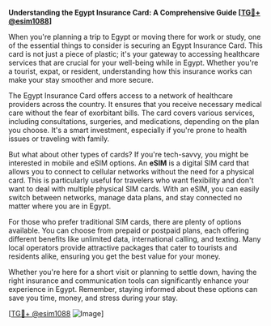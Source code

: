 **Understanding the Egypt Insurance Card: A Comprehensive Guide [[TG💪+ @esim1088](https://t.me/s/esim1088)]**

When you're planning a trip to Egypt or moving there for work or study, one of the essential things to consider is securing an Egypt Insurance Card. This card is not just a piece of plastic; it's your gateway to accessing healthcare services that are crucial for your well-being while in Egypt. Whether you're a tourist, expat, or resident, understanding how this insurance works can make your stay smoother and more secure.

The Egypt Insurance Card offers access to a network of healthcare providers across the country. It ensures that you receive necessary medical care without the fear of exorbitant bills. The card covers various services, including consultations, surgeries, and medications, depending on the plan you choose. It's a smart investment, especially if you're prone to health issues or traveling with family.

But what about other types of cards? If you're tech-savvy, you might be interested in mobile and eSIM options. An **eSIM** is a digital SIM card that allows you to connect to cellular networks without the need for a physical card. This is particularly useful for travelers who want flexibility and don't want to deal with multiple physical SIM cards. With an eSIM, you can easily switch between networks, manage data plans, and stay connected no matter where you are in Egypt.

For those who prefer traditional SIM cards, there are plenty of options available. You can choose from prepaid or postpaid plans, each offering different benefits like unlimited data, international calling, and texting. Many local operators provide attractive packages that cater to tourists and residents alike, ensuring you get the best value for your money.

Whether you're here for a short visit or planning to settle down, having the right insurance and communication tools can significantly enhance your experience in Egypt. Remember, staying informed about these options can save you time, money, and stress during your stay.

[[TG💪+ @esim1088](https://t.me/s/esim1088) ![Image](https://i.postimg.cc/Y0z9fWf4/image.png)]
